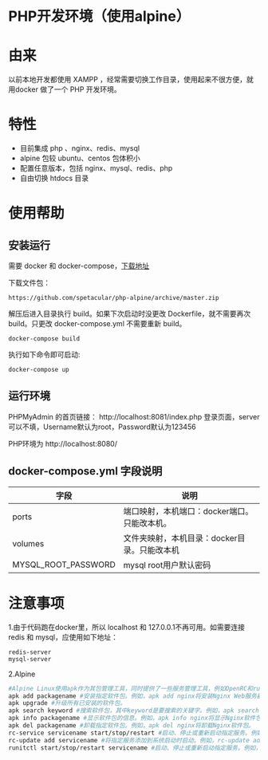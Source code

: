 # PHP开发环境（使用alpine）
# 由来

以前本地开发都使用 XAMPP ，经常需要切换工作目录，使用起来不很方便，就用docker 做了一个 PHP 开发环境。

# 特性

* 目前集成 php 、nginx、redis、mysql
* alpine 包较 ubuntu、centos 包体积小
* 配置任意版本，包括 nginx、mysql、redis、php
* 自由切换 htdocs 目录

# 使用帮助

## 安装运行

需要 docker 和 docker-compose，[下载地址](https://docs.docker.com/engine/installation/)

下载文件包：

```
https://github.com/spetacular/php-alpine/archive/master.zip 
```

解压后进入目录执行 build。如果下次启动时没更改 Dockerfile，就不需要再次build。只更改  docker-compose.yml 不需要重新 build。

```
docker-compose build
```

执行如下命令即可启动:

```
docker-compose up
```

## 运行环境
PHPMyAdmin 的首页链接：
http://localhost:8081/index.php
登录页面，server可以不填，Username默认为root，Password默认为123456

PHP环境为
http://localhost:8080/

## docker-compose.yml 字段说明

| 字段                  | 说明                        |
| ------------------- | ------------------------- |
| ports               | 端口映射，本机端口：docker端口。只能改本机。 |
| volumes             | 文件夹映射，本机目录：docker目录。只能改本机 |
| MYSQL_ROOT_PASSWORD | mysql root用户默认密码          |



# 注意事项

1.由于代码跑在docker里，所以 localhost 和 127.0.0.1不再可用。如需要连接 redis 和 mysql，应使用如下地址：

```redis-server
redis-server
mysql-server
```
2.Alpine
```bash
#Alpine Linux使用apk作为其包管理工具，同时提供了一些服务管理工具，例如OpenRC和runit。下面是一些常用的Alpine Linux命令：
apk add packagename #安装指定软件包。例如，apk add nginx将安装Nginx Web服务器。
apk upgrade #升级所有已安装的软件包。
apk search keyword #搜索软件包，其中keyword是要搜索的关键字。例如，apk search mysql将搜索包含“mysql”关键字的软件包。
apk info packagename #显示软件包的信息。例如，apk info nginx将显示Nginx软件包的详细信息。
apk del packagename #卸载指定软件包。例如，apk del nginx将卸载Nginx软件包。
rc-service servicename start/stop/restart #启动、停止或重新启动指定服务。例如，rc-service nginx restart将重新启动Nginx Web服务器。
rc-update add servicename #将指定服务添加到系统启动时启动。例如，rc-update add nginx将添加Nginx Web服务器到系统启动时启动。
runitctl start/stop/restart servicename #启动、停止或重新启动指定服务。例如，runitctl restart nginx将重新启动Nginx Web服务器。
```
